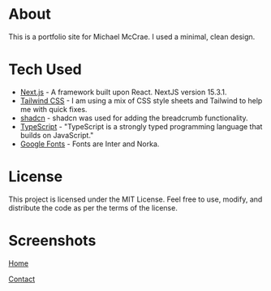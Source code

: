# About

This is a portfolio site for Michael McCrae. I used a minimal, clean design. 

# Tech Used

- [Next.js](https://nextjs.org) - A framework built upon React. NextJS version 15.3.1. 
- [Tailwind CSS](https://tailwindcss.com/) - I am using a mix of CSS style sheets and Tailwind to help me with quick fixes.
- [shadcn](https://ui.shadcn.com/) - shadcn was used for adding the breadcrumb functionality.
- [TypeScript](https://www.typescriptlang.org/) - "TypeScript is a strongly typed programming language that builds on JavaScript."
- [Google Fonts](https://fonts.google.com/) - Fonts are Inter and Norka.

# License

This project is licensed under the MIT License. Feel free to use, modify, and distribute the code as per the terms of the license.

# Screenshots

[Home](https://raw.githubusercontent.com/michaelmccrae/Portfolio-Michael-McCrae/refs/heads/main/main/public/homepage.jpg)

[Contact](https://raw.githubusercontent.com/michaelmccrae/Portfolio-Michael-McCrae/refs/heads/main/main/public/contact.jpg)

